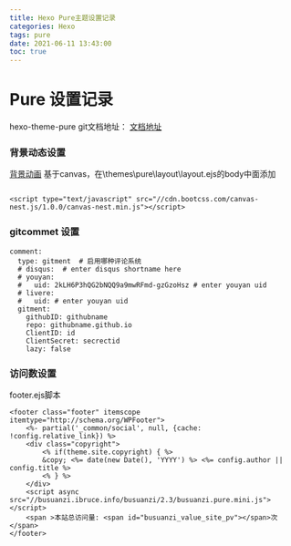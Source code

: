```yaml
---
title: Hexo Pure主题设置记录
categories: Hexo
tags: pure
date: 2021-06-11 13:43:00
toc: true
---
```


# Pure 设置记录


hexo-theme-pure git文档地址：
[文档地址](https://github.com/cofess/hexo-theme-pure/blob/master/README.cn.md)



### 背景动态设置
[背景动画](https://link.csdn.net/?target=https%3A%2F%2Fgithub.com%2Fhustcc%2Fcanvas-nest.js) 基于canvas，在\themes\pure\layout\layout.ejs的body中面添加

```

<script type="text/javascript" src="//cdn.bootcss.com/canvas-nest.js/1.0.0/canvas-nest.min.js"></script>

```

### gitcommet 设置

```
comment:
  type: gitment  # 启用哪种评论系统
  # disqus:  # enter disqus shortname here
  # youyan: 
  #   uid: 2kLH6P3hQG2bNQQ9a9mwRFmd-gzGzoHsz # enter youyan uid 
  # livere:
  #   uid: # enter youyan uid 
  gitment:
    githubID: githubname
    repo: githubname.github.io
    ClientID: id
    ClientSecret: secrectid
    lazy: false
```


### 访问数设置
footer.ejs脚本
```
<footer class="footer" itemscope itemtype="http://schema.org/WPFooter">
	<%- partial('_common/social', null, {cache: !config.relative_link}) %>
    <div class="copyright">
    	<% if(theme.site.copyright) { %>
        &copy; <%= date(new Date(), 'YYYY') %> <%= config.author || config.title %>
        <% } %>
    </div>
    <script async src="//busuanzi.ibruce.info/busuanzi/2.3/busuanzi.pure.mini.js"></script>
    <span >本站总访问量: <span id="busuanzi_value_site_pv"></span>次</span>
</footer>
```
